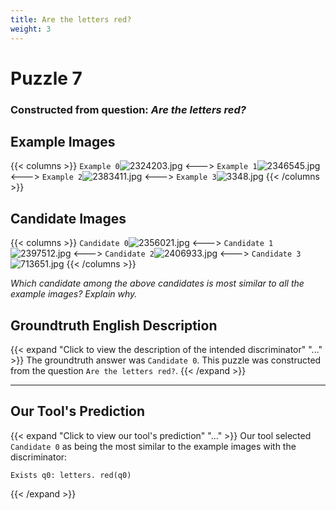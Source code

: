 ```yaml
---
title: Are the letters red?
weight: 3
---
```


# Puzzle 7
### Constructed from question: _Are the letters red?_


## Example Images
{{< columns >}}
`Example 0`![2324203.jpg](/gqa_images/2324203.jpg)
<--->
`Example 1`![2346545.jpg](/gqa_images/2346545.jpg)
<--->
`Example 2`![2383411.jpg](/gqa_images/2383411.jpg)
<--->
`Example 3`![3348.jpg](/gqa_images/3348.jpg)
{{< /columns >}}

## Candidate Images
{{< columns >}}
`Candidate 0`![2356021.jpg](/gqa_images/2356021.jpg)
<--->
`Candidate 1`![2397512.jpg](/gqa_images/2397512.jpg)
<--->
`Candidate 2`![2406933.jpg](/gqa_images/2406933.jpg)
<--->
`Candidate 3`![713651.jpg](/gqa_images/713651.jpg)
{{< /columns >}}

*Which candidate among the above candidates is most similar to all the example images? Explain why.*

## Groundtruth English Description

{{< expand "Click to view the description of the intended discriminator" "..." >}}
The groundtruth answer was `Candidate 0`. This puzzle was constructed from the question `Are the letters red?`.
{{< /expand >}}

---

## Our Tool's Prediction

{{< expand "Click to view our tool's prediction" "..." >}}
Our tool selected `Candidate 0` as being the most similar to the example images with the discriminator:
```plaintext
Exists q0: letters. red(q0)
```
{{< /expand >}}
